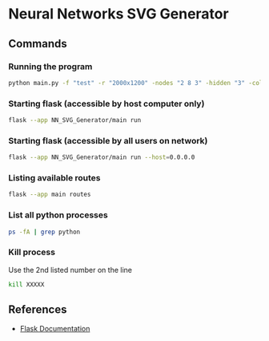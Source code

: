 # Neural Networks SVG Generator
## Commands
### Running the program
``` bash
python main.py -f "test" -r "2000x1200" -nodes "2 8 3" -hidden "3" -colors "seagreen black royalblue gray"
```

### Starting flask (accessible by host computer only)
``` bash
flask --app NN_SVG_Generator/main run
```

### Starting flask (accessible by all users on network)
``` bash
flask --app NN_SVG_Generator/main run --host=0.0.0.0
```

### Listing available routes
``` bash
flask --app main routes
```

### List all python processes
``` bash
ps -fA | grep python
``` 

### Kill process
Use the 2nd listed number on the line
``` bash
kill XXXXX
```

## References
- [Flask Documentation](https://flask.palletsprojects.com/en/2.3.x/quickstart/)
